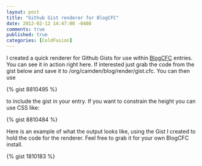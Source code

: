 ```yaml
---
layout: post
title: "Github Gist renderer for BlogCFC"
date: 2012-02-12 14:47:00 -0400
comments: true
published: true
categories: [ColdFusion]
---
```


I created a quick renderer for Github Gists for use within <a href="http://www.blogcfc.com/" target="_blank">BlogCFC</a> entries. You can see it in action right here. If interested just grab the code from the gist below and save it to /org/camden/blog/render/gist.cfc. You can then use

{% gist 8810495 %}

to include the gist in your entry. If you want to constrain the height you can use CSS like:

{% gist 8810484 %}

Here is an example of what the output looks like, using the Gist I created to hold the code for the renderer.  Feel free to grab it for your own BlogCFC install.

{% gist 1810183 %}